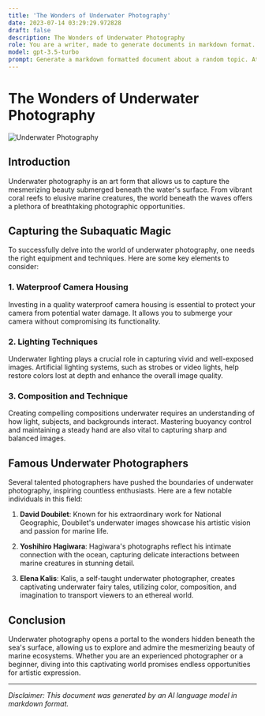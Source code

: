```yaml
---
title: 'The Wonders of Underwater Photography'
date: 2023-07-14 03:29:29.972828
draft: false
description: The Wonders of Underwater Photography
role: You are a writer, made to generate documents in markdown format. It is very important that all of the documents you generate are in valid markdown format.
model: gpt-3.5-turbo
prompt: Generate a markdown formatted document about a random topic. At the bottom, include a disclaimer explaining that the document was generated by you. The first line of the document should be the title. Make sure that the entire document is in proper markdown format, using a mix of various tags to make the document visually appealing.
---
```


# The Wonders of Underwater Photography

![Underwater Photography](https://example.com/underwater-photography.jpg)

## Introduction

Underwater photography is an art form that allows us to capture the mesmerizing beauty submerged beneath the water's surface. From vibrant coral reefs to elusive marine creatures, the world beneath the waves offers a plethora of breathtaking photographic opportunities.

## Capturing the Subaquatic Magic

To successfully delve into the world of underwater photography, one needs the right equipment and techniques. Here are some key elements to consider:

### 1. Waterproof Camera Housing

Investing in a quality waterproof camera housing is essential to protect your camera from potential water damage. It allows you to submerge your camera without compromising its functionality.

### 2. Lighting Techniques

Underwater lighting plays a crucial role in capturing vivid and well-exposed images. Artificial lighting systems, such as strobes or video lights, help restore colors lost at depth and enhance the overall image quality.

### 3. Composition and Technique

Creating compelling compositions underwater requires an understanding of how light, subjects, and backgrounds interact. Mastering buoyancy control and maintaining a steady hand are also vital to capturing sharp and balanced images.

## Famous Underwater Photographers

Several talented photographers have pushed the boundaries of underwater photography, inspiring countless enthusiasts. Here are a few notable individuals in this field:

1. **David Doubilet**: Known for his extraordinary work for National Geographic, Doubilet's underwater images showcase his artistic vision and passion for marine life.

2. **Yoshihiro Hagiwara**: Hagiwara's photographs reflect his intimate connection with the ocean, capturing delicate interactions between marine creatures in stunning detail.

3. **Elena Kalis**: Kalis, a self-taught underwater photographer, creates captivating underwater fairy tales, utilizing color, composition, and imagination to transport viewers to an ethereal world.

## Conclusion

Underwater photography opens a portal to the wonders hidden beneath the sea's surface, allowing us to explore and admire the mesmerizing beauty of marine ecosystems. Whether you are an experienced photographer or a beginner, diving into this captivating world promises endless opportunities for artistic expression.

---

*Disclaimer: This document was generated by an AI language model in markdown format.*